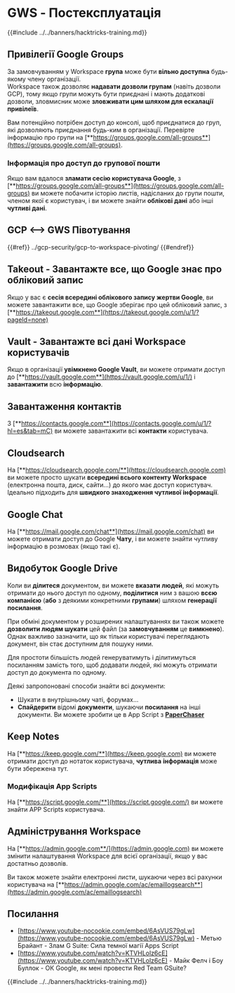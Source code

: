 # GWS - Постексплуатація

{{#include ../../banners/hacktricks-training.md}}

## Привілегії Google Groups

За замовчуванням у Workspace **група** може бути **вільно доступна** будь-якому члену організації.\
Workspace також дозволяє **надавати дозволи групам** (навіть дозволи GCP), тому якщо групи можуть бути приєднані і мають додаткові дозволи, зловмисник може **зловживати цим шляхом для ескалації привілеїв**.

Вам потенційно потрібен доступ до консолі, щоб приєднатися до груп, які дозволяють приєднання будь-ким в організації. Перевірте інформацію про групи на [**https://groups.google.com/all-groups**](https://groups.google.com/all-groups).

### Інформація про доступ до групової пошти

Якщо вам вдалося **зламати сесію користувача Google**, з [**https://groups.google.com/all-groups**](https://groups.google.com/all-groups) ви можете побачити історію листів, надісланих до групи пошти, членом якої є користувач, і ви можете знайти **облікові дані** або інші **чутливі дані**.

## GCP <--> GWS Півотування

{{#ref}}
../gcp-security/gcp-to-workspace-pivoting/
{{#endref}}

## Takeout - Завантажте все, що Google знає про обліковий запис

Якщо у вас є **сесія всередині облікового запису жертви Google**, ви можете завантажити все, що Google зберігає про цей обліковий запис, з [**https://takeout.google.com**](https://takeout.google.com/u/1/?pageId=none)

## Vault - Завантажте всі дані Workspace користувачів

Якщо в організації **увімкнено Google Vault**, ви можете отримати доступ до [**https://vault.google.com**](https://vault.google.com/u/1/) і **завантажити** всю **інформацію**.

## Завантаження контактів

З [**https://contacts.google.com**](https://contacts.google.com/u/1/?hl=es&tab=mC) ви можете завантажити всі **контакти** користувача.

## Cloudsearch

На [**https://cloudsearch.google.com/**](https://cloudsearch.google.com) ви можете просто шукати **всередині всього контенту Workspace** (електронна пошта, диск, сайти...) до якого має доступ користувач. Ідеально підходить для **швидкого знаходження чутливої інформації**.

## Google Chat

На [**https://mail.google.com/chat**](https://mail.google.com/chat) ви можете отримати доступ до Google **Чату**, і ви можете знайти чутливу інформацію в розмовах (якщо такі є).

## Видобуток Google Drive

Коли ви **ділитеся** документом, ви можете **вказати** **людей**, які можуть отримати до нього доступ по одному, **поділитися** ним з вашою **всєю компанією** (**або** з деякими конкретними **групами**) шляхом **генерації посилання**.

При обміні документом у розширених налаштуваннях ви також можете **дозволити людям шукати** цей файл (за **замовчуванням** це **вимкнено**). Однак важливо зазначити, що як тільки користувачі переглядають документ, він стає доступним для пошуку ними.

Для простоти більшість людей генеруватимуть і ділитимуться посиланням замість того, щоб додавати людей, які можуть отримати доступ до документа по одному.

Деякі запропоновані способи знайти всі документи:

- Шукати в внутрішньому чаті, форумах...
- **Спайдерити** відомі **документи**, шукаючи **посилання** на інші документи. Ви можете зробити це в App Script з [**PaperChaser**](https://github.com/mandatoryprogrammer/PaperChaser)

## **Keep Notes**

На [**https://keep.google.com/**](https://keep.google.com) ви можете отримати доступ до нотаток користувача, **чутлива** **інформація** може бути збережена тут.

### Модифікація App Scripts

На [**https://script.google.com/**](https://script.google.com/) ви можете знайти APP Scripts користувача.

## **Адміністрування Workspace**

На [**https://admin.google.com**/](https://admin.google.com) ви можете змінити налаштування Workspace для всієї організації, якщо у вас достатньо дозволів.

Ви також можете знайти електронні листи, шукаючи через всі рахунки користувача на [**https://admin.google.com/ac/emaillogsearch**](https://admin.google.com/ac/emaillogsearch)

## Посилання

- [https://www.youtube-nocookie.com/embed/6AsVUS79gLw](https://www.youtube-nocookie.com/embed/6AsVUS79gLw) - Метью Брайант - Злам G Suite: Сила темної магії Apps Script
- [https://www.youtube.com/watch?v=KTVHLolz6cE](https://www.youtube.com/watch?v=KTVHLolz6cE) - Майк Фелч і Боу Буллок - ОК Google, як мені провести Red Team GSuite?

{{#include ../../banners/hacktricks-training.md}}
